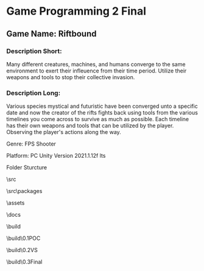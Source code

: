 # Game Programming 2 Final

## Game Name: Riftbound  
### Description Short: 
Many different creatures, machines, and humans converge to the same environment to exert their infleuence from their time period. Utilize their weapons and tools to stop their collective invasion.

### Description Long: 
Various species mystical and futuristic have been converged unto a specific date and now the creator of the rifts fights back using tools from the various timelines you come across to survive as much as possible. Each timeline has their own weapons and tools that can be utilized by the player. Observing the player's actions along the way.

Genre: FPS Shooter

Platform: PC Unity Version 2021.1.12f lts

Folder Sturcture

\src

\src\packages

\assets

\docs

\build

\build\0.1POC

\build\0.2VS

\build\0.3Final
